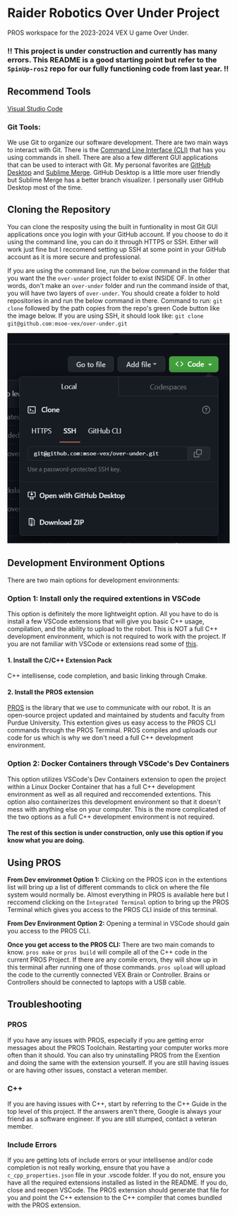 # Raider Robotics Over Under Project
<!-- add a CI status here when we have that -->

PROS workspace for the 2023-2024 VEX U game Over Under.

### :bangbang: This project is under construction and currently has many errors. This README is a good starting point but refer to the `SpinUp-ros2` repo for our fully functioning code from last year. :bangbang:

## Recommend Tools
[Visual Studio Code](https://code.visualstudio.com/)

### Git Tools:
We use Git to organize our software development. There are two main ways to interact with Git. There is the [Command Line Interface (CLI)](https://git-scm.com/downloads) that has you using commands in shell. There are also a few different GUI applications that can be used to interact with Git. My personal favorites are [GitHub Desktop](https://desktop.github.com/) and [Sublime Merge](https://www.sublimemerge.com/). GitHub Desktop is a little more user friendly but Sublime Merge has a better branch visualizer. I personally user GitHub Desktop most of the time.

## Cloning the Repository
<!-- To build this project with Docker Desktop, autocrlf must be set to false in Git **before cloning**. This can be done with the following command:

`git config --global core.autocrlf false` -->
You can clone the resposity using the built in funtionality in most Git GUI applications once you login with your GitHub account. If you choose to do it using the command line, you can do it through HTTPS or SSH. Either will work just fine but I reccomend setting up SSH at some point in your GitHub account as it is more secure and professional. 

If you are using the command line, run the below command in the folder that you want the the `over-under` project folder to exist INSIDE OF. In other words, don't make an `over-under` folder and run the command inside of that, you will have two layers of `over-under`. You should create a folder to hold repositories in and run the below command in there. Command to run: `git clone` followed by the path copies from the repo's green Code button like the image below. If you are using SSH, it should look like: `git clone git@github.com:msoe-vex/over-under.git`

![Code button dialog popup](images/image.png)

## Development Environment Options
There are two main options for development environments:

### Option 1: Install only the required extentions in VSCode
This option is definitely the more lightweight option. All you have to do is install a few VSCode extensions that will give you basic C++ usage, compilation, and the ability to upload to the robot. This is NOT a full C++ development environment, which is not required to work with the project. If you are not familiar with VSCode or extensions read some of [this](https://code.visualstudio.com/docs/editor/extension-marketplace).

#### 1. Install the C/C++ Extension Pack
C++ intellisense, code completion, and basic linking through Cmake.

#### 2. Install the PROS extension
[PROS](https://pros.cs.purdue.edu/) is the library that we use to communicate with our robot. It is an open-source project updated and maintained by students and faculty from Purdue University. This extention gives us easy access to the PROS CLI commands through the PROS Terminal. PROS compiles and uploads our code for us which is why we don't need a full C++ development environment.

### Option 2: Docker Containers through VSCode's Dev Containers
This option utilizes VSCode's Dev Containers extension to open the project within a Linux Docker Container that has a full C++ development environment as well as all required and reccomended extentions. This option also containerizes this development environment so that it doesn't mess with anything else on your computer. This is the more complicated of the two options as a full C++ development environment is not required.

#### **The rest of this section is under construction, only use this option if you know what you are doing.**

## Using PROS
**From Dev environmet Option 1:** Clicking on the PROS icon in the extentions list will bring up a list of different commands to click on where the file system would normally be. Almost everything in PROS is available here but I reccomend clicking on the `Integrated Terminal` option to bring up the PROS Terminal which gives you access to the PROS CLI inside of this terminal.

**From Dev Environment Option 2:** Opening a terminal in VSCode should gain you access to the PROS CLI.

**Once you get access to the PROS CLI:** There are two main comands to know. `pros make` or `pros build` will compile all of the C++ code in the current PROS Project. If there are any comile errors, they will show up in this terminal after running one of those commands. `pros upload` will upload the code to the currently connected VEX Brain or Controller. Brains or Controllers should be connected to laptops with a USB cable. 

## Troubleshooting
### PROS
If you have any issues with PROS, especially if you are getting error messages about the PROS Toolchain. Restarting your computer works more often than it should. You can also try uninstalling PROS from the Exention and doing the same with the extension yourself. If you are still having issues or are having other issues, constact a veteran member.

### C++
If you are having issues with C++, start by referring to the C++ Guide in the top level of this project. If the answers aren't there, Google is always your friend as a software engineer. If you are still stumped, contact a veteran member.

### Include Errors
If you are getting lots of include errors or your intellisense and/or code completion is not really working, ensure that you have a `c_cpp_properties.json` file in your .vscode folder. If you do not, ensure you have all the required extensions installed as listed in the README. If you do, close and reopen VSCode. The PROS extension should generate that file for you and point the C++ extension to the C++ compiler that comes bundled with the PROS extension.
